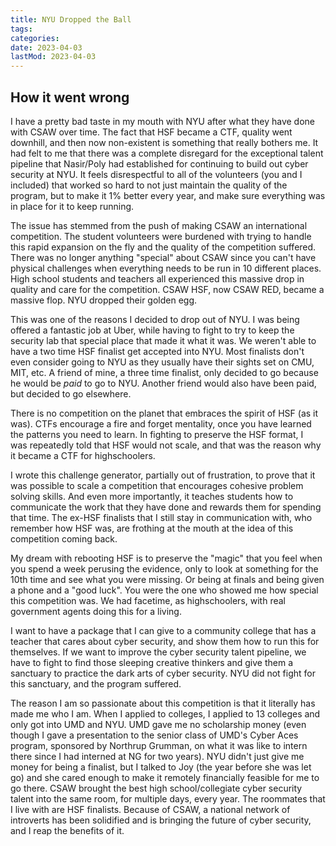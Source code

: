 ```yaml
---
title: NYU Dropped the Ball
tags: 
categories: 
date: 2023-04-03
lastMod: 2023-04-03
---
```

## How it went wrong

I have a pretty bad taste in my mouth with NYU after what they have done with CSAW over time. The fact that HSF became a CTF, quality went downhill, and then now non-existent is something that really bothers me. It had felt to me that there was a complete disregard for the exceptional talent pipeline that Nasir/Poly had established for continuing to build out cyber security at NYU. It feels disrespectful to all of the volunteers (you and I included) that worked so hard to not just maintain the quality of the program, but to make it 1% better every year, and make sure everything was in place for it to keep running.

The issue has stemmed from the push of making CSAW an international competition. The student volunteers were burdened with trying to handle this rapid expansion on the fly and the quality of the competition suffered. There was no longer anything "special" about CSAW since you can't have physical challenges when everything needs to be run in 10 different places. High school students and teachers all experienced this massive drop in quality and care for the competition. CSAW HSF, now CSAW RED, became a massive flop. NYU dropped their golden egg.

This was one of the reasons I decided to drop out of NYU. I was being offered a fantastic job at Uber, while having to fight to try to keep the security lab that special place that made it what it was. We weren't able to have a two time HSF finalist get accepted into NYU. Most finalists don't even consider going to NYU as they usually have their sights set on CMU, MIT, etc. A friend of mine, a three time finalist, only decided to go because he would be *paid* to go to NYU. Another friend would also have been paid, but decided to go elsewhere.

There is no competition on the planet that embraces the spirit of HSF (as it was). CTFs encourage a fire and forget mentality, once you have learned the patterns you need to learn. In fighting to preserve the HSF format, I was repeatedly told that HSF would not scale, and that was the reason why it became a CTF for highschoolers.

I wrote this challenge generator, partially out of frustration, to prove that it was possible to scale a competition that encourages cohesive problem solving skills. And even more importantly, it teaches students how to communicate the work that they have done and rewards them for spending that time. The ex-HSF finalists that I still stay in communication with, who remember how HSF was, are frothing at the mouth at the idea of this competition coming back.

My dream with rebooting HSF is to preserve the "magic" that you feel when you spend a week perusing the evidence, only to look at something for the 10th time and see what you were missing. Or being at finals and being given a phone and a "good luck". You were the one who showed me how special this competition was. We had facetime, as highschoolers, with real government agents doing this for a living.

I want to have a package that I can give to a community college that has a teacher that cares about cyber security, and show them how to run this for themselves. If we want to improve the cyber security talent pipeline, we have to fight to find those sleeping creative thinkers and give them a sanctuary to practice the dark arts of cyber security. NYU did not fight for this sanctuary, and the program suffered.

The reason I am so passionate about this competition is that it literally has made me who I am. When I applied to colleges, I applied to 13 colleges and only got into UMD and NYU. UMD gave me no scholarship money (even though I gave a presentation to the senior class of UMD's Cyber Aces program, sponsored by Northrup Grumman, on what it was like to intern there since I had interned at NG for two years). NYU didn't just give me money for being a finalist, but I talked to Joy (the year before she was let go) and she cared enough to make it remotely financially feasible for me to go there. CSAW brought the best high school/collegiate cyber security talent into the same room, for multiple days, every year. The roommates that I live with are HSF finalists. Because of CSAW, a national network of introverts has been solidified and is bringing the future of cyber security, and I reap the benefits of it.

